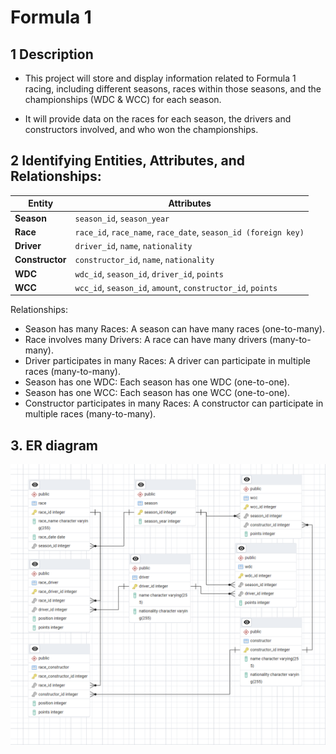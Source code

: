 # Formula 1
## 1 Description
* This project will store and display information related to Formula 1 racing, including different seasons, races within those seasons, and the championships (WDC & WCC) for each season.

* It will provide data on the races for each season, the drivers and constructors involved, and who won the championships.

## 2 Identifying Entities, Attributes, and Relationships:


| Entity          | Attributes                                                                                                                              |
| --------------- | --------------------------------------------------------------------------------------------------------------------------------------- |
| **Season**        | `season_id`, `season_year`    |
| **Race**        | `race_id`, `race_name`, `race_date`, `season_id (foreign key)`                    |
| **Driver**     | `driver_id`, `name`, `nationality`                       |
| **Constructor** | `constructor_id`, `name`, `nationality`    |
| **WDC**        | `wdc_id`, `season_id`, `driver_id`, `points`                        |
| **WCC**        | `wcc_id`, `season_id`, `amount`, `constructor_id`, `points`                            |



Relationships:
* Season has many Races: A season can have many races (one-to-many).
* Race involves many Drivers: A race can have many drivers (many-to-many).
* Driver participates in many Races: A driver can participate in multiple races (many-to-many).
* Season has one WDC: Each season has one WDC (one-to-one).
* Season has one WCC: Each season has one WCC (one-to-one).
* Constructor participates in many Races: A constructor can participate in multiple races (many-to-many).

## 3. ER diagram

![Struct Diagram](media/image.png)
